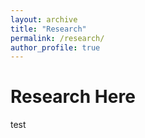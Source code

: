 ```yaml
---
layout: archive
title: "Research"
permalink: /research/
author_profile: true
---
```


Research Here
======
test
